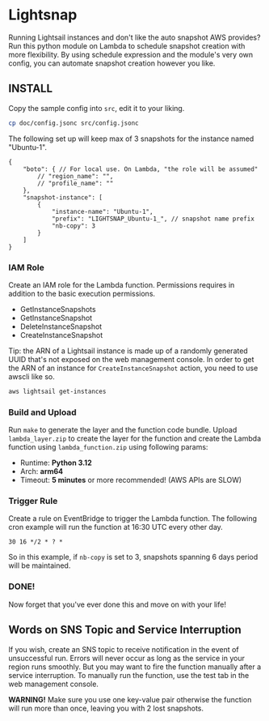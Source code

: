 # Lightsnap
Running Lightsail instances and don't like the auto snapshot AWS provides? Run
this python module on Lambda to schedule snapshot creation with more
flexibility. By using schedule expression and the module's very own config, you
can automate snapshot creation however you like.

## INSTALL
Copy the sample config into `src`, edit it to your liking.

```sh
cp doc/config.jsonc src/config.jsonc
```

The following set up will keep max of 3 snapshots for the instance named
"Ubuntu-1".

```jsonc
{
	"boto": { // For local use. On Lambda, "the role will be assumed"
		// "region_name": "",
		// "profile_name": ""
	},
	"snapshot-instance": [
		{
			"instance-name": "Ubuntu-1",
			"prefix": "LIGHTSNAP_Ubuntu-1_", // snapshot name prefix
			"nb-copy": 3
		}
	]
}
```

### IAM Role
Create an IAM role for the Lambda function. Permissions requires in addition to
the basic execution permissions.

- GetInstanceSnapshots
- GetInstanceSnapshot
- DeleteInstanceSnapshot
- CreateInstanceSnapshot

Tip: the ARN of a Lightsail instance is made up of a randomly generated UUID
that's not exposed on the web management console. In order to get the ARN of an
instance for `CreateInstanceSnapshot` action, you need to use awscli like so.

```sh
aws lightsail get-instances
```

### Build and Upload
Run `make` to generate the layer and the function code bundle. Upload
`lambda_layer.zip` to create the layer for the function and create the Lambda
function using `lambda_function.zip` using following params:

- Runtime: **Python 3.12**
- Arch: **arm64**
- Timeout: **5 minutes** or more recommended! (AWS APIs are SLOW)

### Trigger Rule
Create a rule on EventBridge to trigger the Lambda function. The following cron
example will run the function at 16:30 UTC every other day.

```crontab
30 16 */2 * ? *
```

So in this example, if `nb-copy` is set to 3, snapshots spanning 6 days period
will be maintained.

### DONE!
Now forget that you've ever done this and move on with your life!

## Words on SNS Topic and Service Interruption
If you wish, create an SNS topic to receive notification in the event of
unsuccessful run. Errors will never occur as long as the service in your region
runs smoothly. But you may want to fire the function manually after a service
interruption. To manually run the function, use the test tab in the web
management console.

**WARNING!** Make sure you use one key-value pair otherwise the function will
run more than once, leaving you with 2 lost snapshots.
